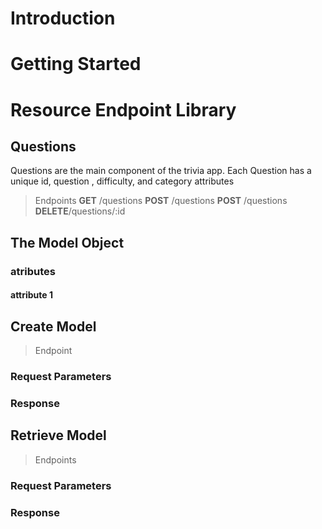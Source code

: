 # Introduction

# Getting Started

# Resource Endpoint Library

## Questions
Questions are the main component of the trivia app. Each Question has a unique id, question , difficulty, and category attributes

> Endpoints
> __GET__   /questions
> __POST__  /questions
> __POST__  /questions
> __DELETE__/questions/:id

## The Model Object


### atributes

#### attribute 1




## Create Model

> Endpoint
>


### Request Parameters


### Response


## Retrieve Model

> Endpoints
>

### Request Parameters

### Response